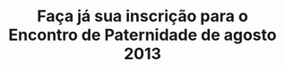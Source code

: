 ---
ID: 3306
title: >
  Faça já sua inscrição para o
  Encontro de Paternidade de agosto 2013
image-xl: >
  https://assets.gruponews.com.br/gruponews/uploads/2013/06/encontro-paternidade-2013.jpg
image-l: >
  https://assets.gruponews.com.br/gruponews/uploads/2013/06/encontro-paternidade-2013.jpg
image-sq-l: >
  https://assets.gruponews.com.br/gruponews/uploads/2013/06/encontro-paternidade-2013.jpg
image-sq-m: >
  https://assets.gruponews.com.br/gruponews/uploads/2013/06/encontro-paternidade-2013-720x353.jpg
post_excerpt: ""
layout: post
permalink: >
  noticias/encontro-de-paternidade-agosto-2013.html
published: true
categories:
  - Notícias
tags: ""
authors:
  - Equipe GrupoNews
wpcf-gn_post_autor:
  - Equipe GrupoNews
wpcf-gn_post_destaques:
  - destaque_maior
dsq_thread_id:
  - "3681238738"
post_date: 2013-06-16 12:15:34
---